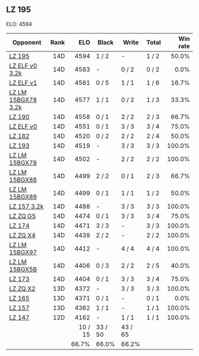 ## LZ 195 ##

ELO: 4594

Opponent | Rank | ELO | Black | Write | Total | Win rate
---------|-----:|----:|-------|-------|-------|-------:
[LZ 195](LZ%20195.md) | 14D | 4594 | 1 / 2 | - | 1 / 2 | 50.0%
[LZ ELF v0 3.2k](LZ%20ELF%20v0%203.2k.md) | 14D | 4583 | - | 0 / 2 | 0 / 2 | 0.0%
[LZ ELF v1](LZ%20ELF%20v1.md) | 14D | 4581 | 0 / 5 | 1 / 1 | 1 / 6 | 16.7%
[LZ LM 15BGX78 3.2k](LZ%20LM%2015BGX78%203.2k.md) | 14D | 4577 | 1 / 1 | 0 / 2 | 1 / 3 | 33.3%
[LZ 190](LZ%20190.md) | 14D | 4558 | 0 / 1 | 2 / 2 | 2 / 3 | 66.7%
[LZ ELF v0](LZ%20ELF%20v0.md) | 14D | 4551 | 0 / 1 | 3 / 3 | 3 / 4 | 75.0%
[LZ 182](LZ%20182.md) | 14D | 4520 | 0 / 2 | 2 / 2 | 2 / 4 | 50.0%
[LZ 193](LZ%20193.md) | 14D | 4519 | - | 3 / 3 | 3 / 3 | 100.0%
[LZ LM 15BGX78](LZ%20LM%2015BGX78.md) | 14D | 4502 | - | 2 / 2 | 2 / 2 | 100.0%
[LZ LM 15BGX88](LZ%20LM%2015BGX88.md) | 14D | 4499 | 2 / 2 | 0 / 1 | 2 / 3 | 66.7%
[LZ LM 15BGX89](LZ%20LM%2015BGX89.md) | 14D | 4499 | 0 / 1 | 1 / 1 | 1 / 2 | 50.0%
[LZ 157 3.2k](LZ%20157%203.2k.md) | 14D | 4488 | - | 3 / 3 | 3 / 3 | 100.0%
[LZ ZQ G5](LZ%20ZQ%20G5.md) | 14D | 4474 | 0 / 1 | 3 / 3 | 3 / 4 | 75.0%
[LZ 174](LZ%20174.md) | 14D | 4471 | 3 / 3 | - | 3 / 3 | 100.0%
[LZ ZQ X4](LZ%20ZQ%20X4.md) | 14D | 4439 | 2 / 2 | - | 2 / 2 | 100.0%
[LZ LM 15BGX97](LZ%20LM%2015BGX97.md) | 14D | 4412 | - | 4 / 4 | 4 / 4 | 100.0%
[LZ LM 15BGX5B](LZ%20LM%2015BGX5B.md) | 14D | 4406 | 0 / 3 | 2 / 2 | 2 / 5 | 40.0%
[LZ 173](LZ%20173.md) | 14D | 4404 | 0 / 1 | 3 / 3 | 3 / 4 | 75.0%
[LZ ZQ X2](LZ%20ZQ%20X2.md) | 13D | 4372 | - | 3 / 3 | 3 / 3 | 100.0%
[LZ 165](LZ%20165.md) | 13D | 4371 | 0 / 1 | - | 0 / 1 | 0.0%
[LZ 157](LZ%20157.md) | 13D | 4362 | 1 / 1 | - | 1 / 1 | 100.0%
[LZ 147](LZ%20147.md) | 12D | 4162 | - | 1 / 1 | 1 / 1 | 100.0%
 | | | 10 / 15 | 33 / 50 | 43 / 65 | 
 | | | 66.7% | 66.0% | 66.2% | 

